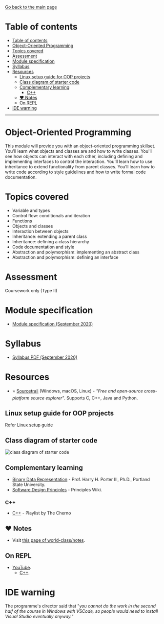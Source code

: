 [Go back to the main page](../../../README.md)

# Table of contents

- [Table of contents](#table-of-contents)
- [Object-Oriented Programming](#object-oriented-programming)
- [Topics covered](#topics-covered)
- [Assessment](#assessment)
- [Module specification](#module-specification)
- [Syllabus](#syllabus)
- [Resources](#resources)
  - [Linux setup guide for OOP projects](#linux-setup-guide-for-oop-projects)
  - [Class diagram of starter code](#class-diagram-of-starter-code)
  - [Complementary learning](#complementary-learning)
    - [C&#43;&#43;](#c)
  - [:heart: Notes](#heart-notes)
  - [On REPL](#on-repl)
- [IDE warning](#ide-warning)

---

# Object-Oriented Programming

This module will provide you with an object-oriented programming
skillset. You'll learn what objects and classes are and how to
write classes. You'll see how objects can interact with each
other, including defining and implementing interfaces to control
the interaction. You'll learn how to use inheritance to extend
functionality from parent classes. You'll learn how to write
code according to style guidelines and how to write formal code
documentation.

# Topics covered

- Variable and types
- Control flow: conditionals and iteration
- Functions
- Objects and classes
- Interaction between objects
- Inheritance: extending a parent class
- Inheritance: defining a class hierarchy
- Code documentation and style
- Abstraction and polymorphism: implementing an abstract class
- Abstraction and polymorphism: defining an interface

# Assessment

Coursework only (Type II)

# Module specification

- [Module specification (September 2020)](https://github.com/world-class/binary-assets/blob/master/modules/module_specification/CM2005_OOP-Module-Spec.pdf)

# Syllabus

- [Syllabus PDF (September 2020)](https://github.com/world-class/binary-assets/blob/master/modules/syllabi/Syllabus_CM2005_OOP.pdf)

# Resources

- :star: [Sourcetrail](https://www.sourcetrail.com) (Windows, macOS, Linux) - _"Free and open-source cross-platform source explorer"_. Supports C, C++, Java and Python.

## Linux setup guide for OOP projects

Refer [Linux setup guide](https://github.com/world-class/binary-assets/blob/master/modules/cm2005_oop/linux_guide.md)

## Class diagram of starter code

![class diagram of starter code](https://github.com/world-class/binary-assets/blob/master/modules/cm2005_oop/class_diagram_starter_code.png?raw=true)

## Complementary learning

- [Binary Data Representation](http://web.cecs.pdx.edu/~harry/videos-binary/) - Prof. Harry H. Porter III, Ph.D., Portland State University.
- [Software Design Principles](http://principles-wiki.net/start) - Principles Wiki.

### C&#43;&#43;

- [C++](https://www.youtube.com/playlist?list=PLlrATfBNZ98dudnM48yfGUldqGD0S4FFb) - Playlist by The Cherno

## :heart: Notes

- Visit [this page of world-class/notes](https://github.com/world-class/notes/tree/master/level_5/object-oriented-programming).

## On REPL

- [YouTube](../../../youtube/README.md).
  - [C++](../../../youtube/README.md#c-2).

# IDE warning

The programme's director said that "_you cannot do the work in the second half of the course in Windows with VSCode, so people would need to install Visual Studio eventually anyway._"
